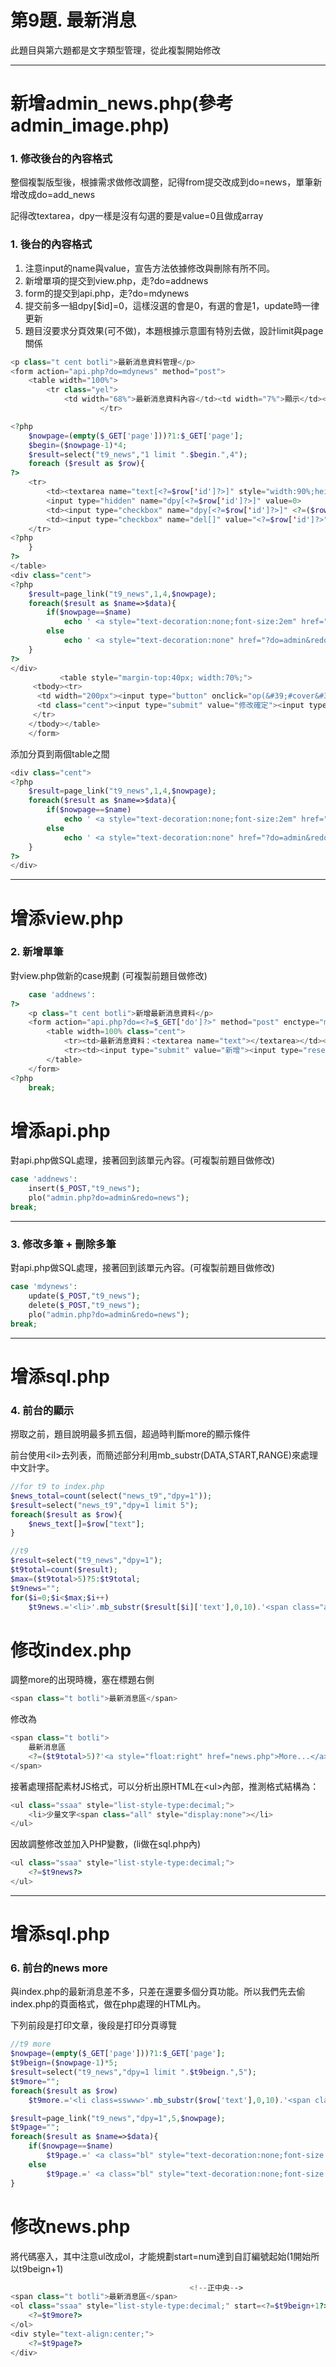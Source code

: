# 第9題. 最新消息

此題目與第六題都是文字類型管理，從此複製開始修改

---

# 新增admin\_news.php\(參考admin\_image.php\)

### 1. 修改後台的內容格式

整個複製版型後，根據需求做修改調整，記得from提交改成到do=news，單筆新增改成do=add\_news

記得改textarea，dpy一樣是沒有勾選的要是value=0且做成array

### 1. 後台的內容格式

1. 注意input的name與value，宣告方法依據修改與刪除有所不同。
2. 新增單項的提交到view.php，走?do=addnews
3. form的提交到api.php，走?do=mdynews
4. 提交前多一組dpy\[$id\]=0，這樣沒選的會是0，有選的會是1，update時一律更新
5. 題目沒要求分頁效果\(可不做\)，本題根據示意圖有特別去做，設計limit與page關係

```php
<p class="t cent botli">最新消息資料管理</p>
<form action="api.php?do=mdynews" method="post">
    <table width="100%">
        <tr class="yel">
            <td width="68%">最新消息資料內容</td><td width="7%">顯示</td><td width="7%">刪除</td>
                    </tr>

<?php
    $nowpage=(empty($_GET['page']))?1:$_GET['page'];
    $begin=($nowpage-1)*4;
    $result=select("t9_news","1 limit ".$begin.",4");
    foreach ($result as $row){
?>
    <tr>
        <td><textarea name="text[<?=$row['id']?>]" style="width:90%;height:50px"><?=$row['text']?></textarea></td>
        <input type="hidden" name="dpy[<?=$row['id']?>]" value=0>
        <td><input type="checkbox" name="dpy[<?=$row['id']?>]" <?=($row['dpy']==1)?"checked":""?> value=1></td>
        <td><input type="checkbox" name="del[]" value="<?=$row['id']?>"></td>
    </tr>
<?php
    }
?>
</table>
<div class="cent">
<?php
    $result=page_link("t9_news",1,4,$nowpage);
    foreach($result as $name=>$data){
        if($nowpage==$name)
            echo ' <a style="text-decoration:none;font-size:2em" href="?do=admin&redo=news&page='.$data.'">'.$name.'</a> ';
        else
            echo ' <a style="text-decoration:none" href="?do=admin&redo=news&page='.$data.'">'.$name.'</a> ';
    }
?>
</div>
           <table style="margin-top:40px; width:70%;">
     <tbody><tr>
      <td width="200px"><input type="button" onclick="op(&#39;#cover&#39;,&#39;#cvr&#39;,&#39;view.php?do=addnews&#39;)" value="新增最新消息資料"></td>
      <td class="cent"><input type="submit" value="修改確定"><input type="reset" value="重置"></td>
     </tr>
    </tbody></table>    
    </form>
```

添加分頁到兩個table之間

```php
<div class="cent">
<?php
    $result=page_link("t9_news",1,4,$nowpage);
    foreach($result as $name=>$data){
        if($nowpage==$name)
            echo ' <a style="text-decoration:none;font-size:2em" href="?do=admin&redo=news&page='.$data.'">'.$name.'</a> ';
        else
            echo ' <a style="text-decoration:none" href="?do=admin&redo=news&page='.$data.'">'.$name.'</a> ';
    }
?>
</div>
```

---

# 增添view.php

### 2. 新增單筆

對view.php做新的case規劃 \(可複製前題目做修改\)

```php
    case 'addnews':
?>
    <p class="t cent botli">新增最新消息資料</p>
    <form action="api.php?do=<?=$_GET['do']?>" method="post" enctype="multipart/form-data">
        <table width=100% class="cent">
            <tr><td>最新消息資料：<textarea name="text"></textarea></td></tr>
            <tr><td><input type="submit" value="新增"><input type="reset" value="重置"></td></tr>
        </table>
    </form>
<?php
    break;
```

# 增添api.php

對api.php做SQL處理，接著回到該單元內容。\(可複製前題目做修改\)

```php
case 'addnews':
    insert($_POST,"t9_news");
    plo("admin.php?do=admin&redo=news");
break;
```

---

### 3. 修改多筆 + 刪除多筆

對api.php做SQL處理，接著回到該單元內容。\(可複製前題目做修改\)

```php
case 'mdynews':
    update($_POST,"t9_news");
    delete($_POST,"t9_news");
    plo("admin.php?do=admin&redo=news");
break;
```

---

# 增添sql.php

### 4. 前台的顯示

撈取之前，題目說明最多抓五個，超過時判斷more的顯示條件

前台使用&lt;il&gt;去列表，而簡述部分利用mb\_substr\(DATA,START,RANGE\)來處理中文計字。

```php
//for t9 to index.php
$news_total=count(select("news_t9","dpy=1"));
$result=select("news_t9","dpy=1 limit 5");
foreach($result as $row){
    $news_text[]=$row["text"];
}

//t9
$result=select("t9_news","dpy=1");
$t9total=count($result);
$max=($t9total>5)?5:$t9total;
$t9news="";
for($i=0;$i<$max;$i++)
    $t9news.='<li>'.mb_substr($result[$i]['text'],0,10).'<span class="all" style="display:none">'.$result[$i]['text'].'</span></li>';
```

# 修改index.php

調整more的出現時機，塞在標題右側

```php
<span class="t botli">最新消息區</span>
```

修改為

```php
<span class="t botli">
    最新消息區
    <?=($t9total>5)?'<a style="float:right" href="news.php">More...</a>':''?>
</span>
```

接著處理搭配素材JS格式，可以分析出原HTML在&lt;ul&gt;內部，推測格式結構為：

```php
<ul class="ssaa" style="list-style-type:decimal;">
    <li>少量文字<span class="all" style="display:none"></li>
</ul>
```

因故調整修改並加入PHP變數，\(li做在sql.php內\)

```php
<ul class="ssaa" style="list-style-type:decimal;">
    <?=$t9news?>
</ul>
```

---

# 增添sql.php

### 6. 前台的news more

與index.php的最新消息差不多，只差在還要多個分頁功能。所以我們先去偷index.php的頁面格式，做在php處理的HTML內。

下列前段是打印文章，後段是打印分頁導覽

```php
//t9 more
$nowpage=(empty($_GET['page']))?1:$_GET['page'];
$t9beign=($nowpage-1)*5;
$result=select("t9_news","dpy=1 limit ".$t9beign.",5");
$t9more="";
foreach($result as $row)
    $t9more.='<li class=sswww>'.mb_substr($row['text'],0,10).'<span class="all" style="display:none">'.$row['text'].'</span></li>';

$result=page_link("t9_news","dpy=1",5,$nowpage);
$t9page="";
foreach($result as $name=>$data){
    if($nowpage==$name)
        $t9page.=' <a class="bl" style="text-decoration:none;font-size:60px" href="?page='.$data.'">'.$name.'</a> ';
    else
        $t9page.=' <a class="bl" style="text-decoration:none;font-size:30px;" href="?page='.$data.'">'.$name.'</a> ';
}
```

# 修改news.php

將代碼塞入，其中注意ul改成ol，才能規劃start=num達到自訂編號起始\(1開始所以t9beign+1\)

```php
                                        <!--正中央-->
<span class="t botli">最新消息區</span>
<ol class="ssaa" style="list-style-type:decimal;" start=<?=$t9beign+1?>>
    <?=$t9more?>
</ol>
<div style="text-align:center;">
    <?=$t9page?>
</div>
```




